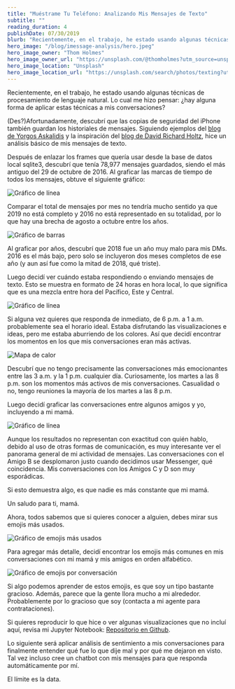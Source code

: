 ```yaml
---
title: "Muéstrame Tu Teléfono: Analizando Mis Mensajes de Texto"
subtitle: ""
reading_duration: 4
publishDate: 07/30/2019
blurb: "Recientemente, en el trabajo, he estado usando algunas técnicas de procesamiento de lenguaje natural. Lo cual me hizo pensar: ¿hay alguna forma de aplicar estas técnicas a mis conversaciones?"
hero_image: "/blog/imessage-analysis/hero.jpeg"
hero_image_owner: "Thom Holmes"
hero_image_owner_url: "https://unsplash.com/@thomholmes?utm_source=unsplash&utm_medium=referral&utm_content=creditCopyText"
hero_image_location: "Unsplash"
hero_image_location_url: "https://unsplash.com/search/photos/texting?utm_source=unsplash&utm_medium=referral&utm_content=creditCopyText"
---
```

Recientemente, en el trabajo, he estado usando algunas técnicas de procesamiento de lenguaje natural. Lo cual me hizo pensar: ¿hay alguna forma de aplicar estas técnicas a mis conversaciones?

(Des?)Afortunadamente, descubrí que las copias de seguridad del iPhone también guardan los historiales de mensajes. Siguiendo ejemplos del <a href="https://medium.com/u/2c4731836156?source=post_page-----6a2b70d8f776--------------------------------" target="_blank" class="underline">blog de Yorgos Askalidis</a> y la inspiración del <a href="https://medium.com/u/89213a5e3ef?source=post_page-----6a2b70d8f776--------------------------------" target="_blank" class="underline">blog de David Richard Holtz</a>, hice un análisis básico de mis mensajes de texto.

Después de enlazar los frames que quería usar desde la base de datos local sqlite3, descubrí que tenía 78,977 mensajes guardados, siendo el más antiguo del 29 de octubre de 2016. Al graficar las marcas de tiempo de todos los mensajes, obtuve el siguiente gráfico:

<div class="justify-center flex"><img src="/./blog/imessage-analysis/all_texts.png" alt="Gráfico de línea" class=""></div>

Comparar el total de mensajes por mes no tendría mucho sentido ya que 2019 no está completo y 2016 no está representado en su totalidad, por lo que hay una brecha de agosto a octubre entre los años.

<div class="justify-center flex"><img src="/./blog/imessage-analysis/years.png" alt="Gráfico de barras" class=""></div>

Al graficar por años, descubrí que 2018 fue un año muy malo para mis DMs. 2016 es el más bajo, pero solo se incluyeron dos meses completos de ese año (y aun así fue como la mitad de 2018, qué triste).

Luego decidí ver cuándo estaba respondiendo o enviando mensajes de texto. Esto se muestra en formato de 24 horas en hora local, lo que significa que es una mezcla entre hora del Pacífico, Este y Central.

<div class="justify-center flex"><img src="/./blog/imessage-analysis/time_of_day.png" alt="Gráfico de línea" class=""></div>

Si alguna vez quieres que responda de inmediato, de 6 p.m. a 1 a.m. probablemente sea el horario ideal. Estaba disfrutando las visualizaciones e ideas, pero me estaba aburriendo de los colores. Así que decidí encontrar los momentos en los que mis conversaciones eran más activas.

<div class="justify-center flex"><img src="/./blog/imessage-analysis/time_heatmap.png" alt="Mapa de calor" class=""></div>

Descubrí que no tengo precisamente las conversaciones más emocionantes entre las 3 a.m. y la 1 p.m. cualquier día. Curiosamente, los martes a las 8 p.m. son los momentos más activos de mis conversaciones. Casualidad o no, tengo reuniones la mayoría de los martes a las 8 p.m.

Luego decidí graficar las conversaciones entre algunos amigos y yo, incluyendo a mi mamá.

<div class="justify-center flex"><img src="/./blog/imessage-analysis/people_comparison.png" alt="Gráfico de línea" class=""></div>

Aunque los resultados no representan con exactitud con quién hablo, debido al uso de otras formas de comunicación, es muy interesante ver el panorama general de mi actividad de mensajes. Las conversaciones con el Amigo B se desplomaron justo cuando decidimos usar Messenger, qué coincidencia. Mis conversaciones con los Amigos C y D son muy esporádicas.

Si esto demuestra algo, es que nadie es más constante que mi mamá.

<div class="text-2xl pl-10 text-gray-500">Un saludo para ti, mamá.</div>

Ahora, todos sabemos que si quieres conocer a alguien, debes mirar sus emojis más usados.

<div class="justify-center flex"><img src="/./blog/imessage-analysis/emoijis_sent_and_received.png" alt="Gráfico de emojis más usados" class=""></div>

Para agregar más detalle, decidí encontrar los emojis más comunes en mis conversaciones con mi mamá y mis amigos en orden alfabético.

<div class="justify-center flex"><img src="/./blog/imessage-analysis/all_emojis_convos.png" alt="Gráfico de emojis por conversación" class=""></div>

Si algo podemos aprender de estos emojis, es que soy un tipo bastante gracioso. Además, parece que la gente llora mucho a mi alrededor. Probablemente por lo gracioso que soy (contacta a mi agente para contrataciones).

Si quieres reproducir lo que hice o ver algunas visualizaciones que no incluí aquí, revisa mi Jupyter Notebook: <a href="https://github.com/SoyCarloss/iMessage-Analysis" target="_blank" class="underline">Repositorio en Github</a>.

Lo siguiente será aplicar análisis de sentimiento a mis conversaciones para finalmente entender qué fue lo que dije mal y por qué me dejaron en visto. Tal vez incluso cree un chatbot con mis mensajes para que responda automáticamente por mí.

El límite es la data.

